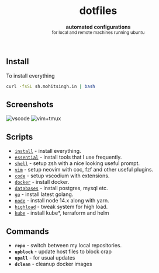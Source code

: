 <h1 align="center">dotfiles</h1>
<p align="center">
  <b>automated configurations</b><br/>
  <sub>for local and remote machines running ubuntu</sub>
</p>
<br />

## Install

To install everything

```sh
curl -fsSL sh.mohitsingh.in | bash
```

## Screenshots

![vscode](https://user-images.githubusercontent.com/4941333/115149391-7fc87100-a081-11eb-9efa-dc9026190fa7.png)
![vim+tmux](https://user-images.githubusercontent.com/4941333/115153605-8b716300-a094-11eb-82ff-a9090f887887.png)

## Scripts

- [`install`][1] - install everything.
- [`essential`][2] - install tools that I use frequently.
- [`shell`][3] - setup zsh with a nice looking useful prompt.
- [`vim`][4] - setup neovim with coc, fzf and other useful plugins.
- [`code`][5] - setup vscodium with extensions.
- [`docker`][6] - install docker.
- [`databases`][7] - install postgres, mysql etc.
- [`go`][8] - install latest golang.
- [`node`][9] - install node 14.x along with yarn.
- [`highload`][10] - tweak system for high load.
- [`kube`][11] - install kube\*, terraform and helm

[1]: scripts/install
[2]: scripts/essential
[3]: scripts/shell
[4]: scripts/vim
[5]: scripts/code
[6]: scripts/docker
[7]: scripts/databases
[8]: scripts/go
[9]: scripts/node
[10]: scripts/highload
[11]: scripts/kube

## Commands

- **`repo`** - switch between my local repositories.
- **`upblock`** - update host files to block crap
- **`upall`** - for usual updates
- **`dclean`** - cleanup docker images
